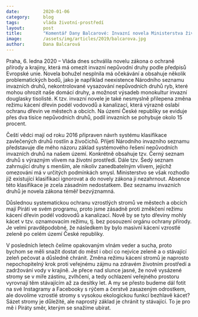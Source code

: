 ```yaml
---
date:         2020-01-06
category:     blog
tags:         vláda životní-prostředí
layout:       post
title:        "Komentář Dany Balcarové: Invazní novela Ministerstva životního prostředí paradoxně neřeší invazní druhy"
image:        /assets/img/articles/2019/balcarova.jpg
author:       Dana Balcarová
---
```


 

Praha, 6. ledna 2020 – Vláda dnes schválila novelu zákona o ochraně přírody a krajiny, která má omezit invazní nepůvodní druhy podle předpisů Evropské unie. Novela bohužel nesplnila má očekávání a obsahuje několik problematických bodů, jako je například neexistence Národního seznamu invazních druhů, nekontrolované vysazování nepůvodních druhů ryb, které mohou ohrozit naše domácí druhy, a možnost výsadeb monokultur invazní douglasky tisolisté. K tzv. invazní novele je také nesmyslně přilepena změna režimu kácení dřevin podél vodovodů a kanalizací, která výrazně oslabí ochranu dřevin ve městech a obcích. Na území České republiky se eviduje přes dva tisíce nepůvodních druhů, podíl invazních se pohybuje okolo 15 procent. 

Čeští vědci mají od roku 2016 připraven návrh systému klasifikace zavlečených druhů rostlin a živočichů. Přijetí Národního invazního seznamu představuje dle mého názoru základ systémového řešení nepůvodních invazních druhů na našem území. Konkrétně obsahuje tzv. Černý seznam druhů s výrazným vlivem na životní prostředí. Dále tzv. Šedý seznam zahrnující druhy s menším, ale nikoliv zanedbatelným vlivem, jejichž omezování má v určitých podmínkách smysl. Ministerstvo se však rozhodlo již existující klasifikaci ignorovat a do novely zákona ji nezahrnout. Absence této klasifikace je zcela zásadním nedostatkem. Bez seznamu invazních druhů je novela zákona téměř bezvýznamná.

Důslednou systematickou ochranu vzrostlých stromů ve městech a obcích mají Piráti ve svém programu, proto jsme zásadně proti změkčení režimu kácení dřevin podél vodovodů a kanalizací. Nově by se tyto dřeviny mohly kácet v tzv. oznamovacím režimu, tj. bez posouzení orgánu ochrany přírody. Je velmi pravděpodobné, že následkem by bylo masivní kácení vzrostlé zeleně po celém území České republiky. 

V posledních letech čelíme opakovaným vlnám veder a sucha, proto bychom se měli snažit dostat do měst i obcí co nejvíce zeleně a o stávající zeleň pečovat a důsledně chránit. Změna režimu kácení stromů je naprosto nepochopitelný krok proti veřejnému zájmu na zdravém životním prostředí a zadržování vody v krajině. Je přece nad slunce jasné, že nově vysázené stromy se v míře zástinu, zvlhčení, a tedy ochlazení veřejného prostoru vyrovnají těm stávajícím až za desítky let. A my se přesto budeme dál fotit na své Instagramy a Facebooky s rýčem a čerstvě zasazeným odrostkem, ale dovolíme vzrostlé stromy s vysokou ekologickou funkcí bezhlavě kácet? Sázet stromy je důležité, ale naprostý základ je chránit ty stávající. To je pro mě i Piráty směr, kterým se snažíme ubírat.
